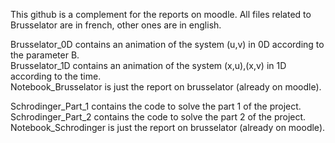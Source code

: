 This github is a complement for the reports on moodle. All files related to Brusselator are in french, other ones are in english.

Brusselator_0D contains an animation of the system (u,v) in 0D according to the parameter B.  
Brusselator_1D contains an animation of the system (x,u),(x,v) in 1D according to the time.  
Notebook_Brusselator is just the report on brusselator (already on moodle).

Schrodinger_Part_1 contains the code to solve the part 1 of the project.  
Schrodinger_Part_2 contains the code to solve the part 2 of the project.  
Notebook_Schrodinger is just the report on brusselator (already on moodle).
